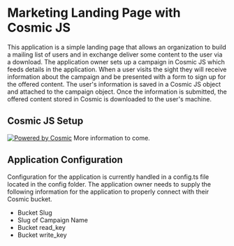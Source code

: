 # Marketing Landing Page with Cosmic JS

This application is a simple landing page that allows an organization to build a mailing list of users and in exchange deliver some content to the user via a download.
The application owner sets up a campaign in Cosmic JS which feeds details in the application. When a user visits the sight they will receive information about the campaign and
be presented with a form to sign up for the offered content. The user's information is saved in a Cosmic JS object and attached to the campaign object. Once the information is submitted, the offered content stored in Cosmic is
downloaded to the user's machine.

## Cosmic JS Setup

[![Powered by Cosmic](https://web-assets.cosmicjs.com/images/powered-by-cosmic.svg)](https://app.cosmicjs.com/add-bucket?import_bucket=5f52a4e110dbb60008716d5f)
More information to come.

## Application Configuration

Configuration for the application is currently handled in a config.ts file located in the config folder. The application owner needs to supply the following information for the application to properly connect with their Cosmic bucket.

- Bucket Slug
- Slug of Campaign Name
- Bucket read_key
- Bucket write_key

